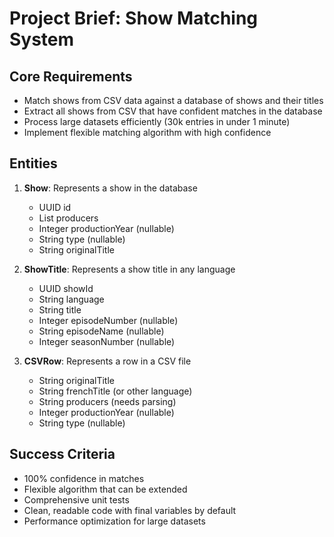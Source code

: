 # Project Brief: Show Matching System

## Core Requirements
- Match shows from CSV data against a database of shows and their titles
- Extract all shows from CSV that have confident matches in the database
- Process large datasets efficiently (30k entries in under 1 minute)
- Implement flexible matching algorithm with high confidence

## Entities
1. **Show**: Represents a show in the database
   - UUID id
   - List<String> producers
   - Integer productionYear (nullable)
   - String type (nullable)
   - String originalTitle

2. **ShowTitle**: Represents a show title in any language
   - UUID showId
   - String language
   - String title
   - Integer episodeNumber (nullable)
   - String episodeName (nullable)
   - Integer seasonNumber (nullable)

3. **CSVRow**: Represents a row in a CSV file
   - String originalTitle
   - String frenchTitle (or other language)
   - String producers (needs parsing)
   - Integer productionYear (nullable)
   - String type (nullable)

## Success Criteria
- 100% confidence in matches
- Flexible algorithm that can be extended
- Comprehensive unit tests
- Clean, readable code with final variables by default
- Performance optimization for large datasets
